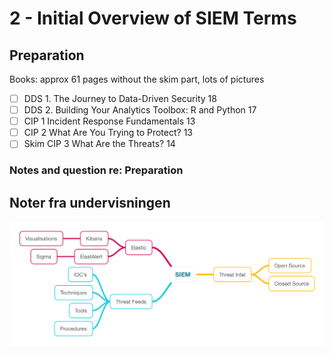 # 2 - Initial Overview of SIEM Terms

## Preparation

Books: approx 61 pages without the skim part, lots of pictures

* [ ] DDS 1. The Journey to Data-Driven Security 18   
* [ ] DDS 2. Building Your Analytics Toolbox: R and Python 17   
* [ ] CIP 1 Incident Response Fundamentals 13   
* [ ] CIP 2 What Are You Trying to Protect? 13   
* [ ] Skim CIP 3 What Are the Threats? 14   

### Notes and question re: Preparation

## Noter fra undervisningen

![MindMap](https://github.com/krejac/kea-siem-log/blob/master/media/SIEM.png)

